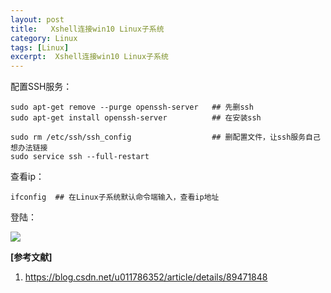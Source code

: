 ```yaml
---
layout: post
title:   Xshell连接win10 Linux子系统  
category: Linux
tags: [Linux]
excerpt:  Xshell连接win10 Linux子系统
---
```


配置SSH服务：

	sudo apt-get remove --purge openssh-server   ## 先删ssh
	sudo apt-get install openssh-server          ## 在安装ssh  
	
	sudo rm /etc/ssh/ssh_config                  ## 删配置文件，让ssh服务自己想办法链接
	sudo service ssh --full-restart

查看ip：


	ifconfig  ## 在Linux子系统默认命令端输入，查看ip地址

登陆：

![](http://www.nangongyibin.com/assets/Linux/205.png)

**[参考文献]**

1. <https://blog.csdn.net/u011786352/article/details/89471848>


